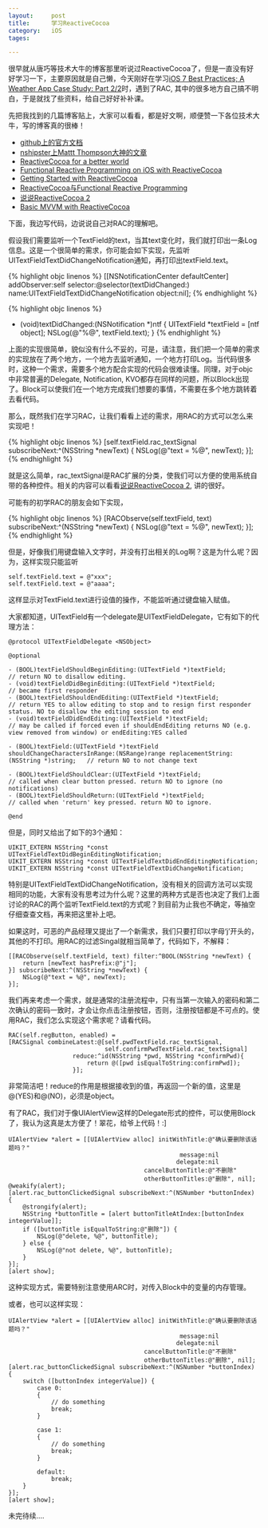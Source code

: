 ```yaml
---
layout: 	post
title:		学习ReactiveCocoa
category:	iOS
tages:		

---
```


很早就从唐巧等技术大牛的博客那里听说过ReactiveCocoa了，但是一直没有好好学习一下，主要原因就是自己懒，今天刚好在学习[iOS 7 Best Practices; A Weather App Case Study: Part 2/2](http://www.raywenderlich.com/55386/ios-7-best-practices-part-2)时，遇到了RAC, 其中的很多地方自己搞不明白，于是就找了些资料，给自己好好补补课。

先把我找到的几篇博客贴上，大家可以看看，都是好文啊，顺便赞一下各位技术大牛，写的博客真的很棒！

+	[github上的官方文档](https://github.com/ReactiveCocoa/ReactiveCocoa)
+	[nshipster上Mattt Thompson大神的文章](http://nshipster.com/reactivecocoa/)
+	[ReactiveCocoa for a better world](https://github.com/blog/1107-reactivecocoa-for-a-better-world)
+	[Functional Reactive Programming on iOS with ReactiveCocoa](http://www.teehanlax.com/blog/reactivecocoa/)
+	[Getting Started with ReactiveCocoa](http://www.teehanlax.com/blog/getting-started-with-reactivecocoa/)
+	[ReactiveCocoa与Functional Reactive Programming](http://blog.leezhong.com/ios/2013/06/19/frp-reactivecocoa.html)
+	[说说ReactiveCocoa 2](http://blog.leezhong.com/ios/2013/12/27/reactivecocoa-2.html)
+	[Basic MVVM with ReactiveCocoa](http://cocoasamurai.blogspot.com/2013/03/basic-mvvm-with-reactivecocoa.html)


下面，我边写代码，边说说自己对RAC的理解吧。

假设我们需要监听一个TextField的text，当其text变化时，我们就打印出一条Log信息。这是一个很简单的需求，你可能会如下实现，先监听UITextFieldTextDidChangeNotification通知，再打印出textField.text。

{% highlight objc linenos %}
[[NSNotificationCenter defaultCenter] addObserver:self
                     selector:@selector(textDidChanged:)
                         name:UITextFieldTextDidChangeNotification
                       object:nil];
{% endhighlight %}

{% highlight objc linenos %}
- (void)textDidChanged:(NSNotification *)ntf
{
    UITextField *textField = [ntf object];
    NSLog(@"%@", textField.text);
}
{% endhighlight %}

上面的实现很简单，貌似没有什么不妥的，可是，请注意，我们把一个简单的需求的实现放在了两个地方，一个地方去监听通知，一个地方打印Log。当代码很多时，这种一个需求，需要多个地方配合实现的代码会很难读懂。同理，对于objc中非常普遍的Delegate, Notification, KVO都存在同样的问题，所以Block出现了。Block可以使我们在一个地方完成我们想要的事情，不需要在多个地方跳转着去看代码。

那么，既然我们在学习RAC，让我们看看上述的需求，用RAC的方式可以怎么来实现吧！

{% highlight objc linenos %}
[self.textField.rac_textSignal subscribeNext:^(NSString *newText) {
   NSLog(@"text = %@", newText);
}];
{% endhighlight %}

就是这么简单，rac_textSignal是RAC扩展的分类，使我们可以方便的使用系统自带的各种控件。相关的内容可以看看[说说ReactiveCocoa 2](http://blog.leezhong.com/ios/2013/12/27/reactivecocoa-2.html), 讲的很好。

可能有的初学RAC的朋友会如下实现，

{% highlight objc linenos %}
[RACObserve(self.textField, text) subscribeNext:^(NSString *newText) {
    NSLog(@"text = %@", newText);
}];
{% endhighlight %}

但是，好像我们用键盘输入文字时，并没有打出相关的Log啊？这是为什么呢？因为，这样实现只能监听

    self.textField.text = @"xxx";
    self.textField.text = @"aaaa";
    
这样显示对TextField.text进行设值的操作，不能监听通过键盘输入赋值。

大家都知道，UITextField有一个delegate是UITextFieldDelegate，它有如下的代理方法：

	@protocol UITextFieldDelegate <NSObject>

	@optional
	
	- (BOOL)textFieldShouldBeginEditing:(UITextField *)textField;        // return NO to disallow editing.
	- (void)textFieldDidBeginEditing:(UITextField *)textField;           // became first responder
	- (BOOL)textFieldShouldEndEditing:(UITextField *)textField;          // return YES to allow editing to stop and to resign first responder status. NO to disallow the editing session to end
	- (void)textFieldDidEndEditing:(UITextField *)textField;             // may be called if forced even if shouldEndEditing returns NO (e.g. view removed from window) or endEditing:YES called
	
	- (BOOL)textField:(UITextField *)textField shouldChangeCharactersInRange:(NSRange)range replacementString:(NSString *)string;   // return NO to not change text
	
	- (BOOL)textFieldShouldClear:(UITextField *)textField;               // called when clear button pressed. return NO to ignore (no notifications)
	- (BOOL)textFieldShouldReturn:(UITextField *)textField;              // called when 'return' key pressed. return NO to ignore.
	
	@end
	
但是，同时又给出了如下的3个通知：

	UIKIT_EXTERN NSString *const UITextFieldTextDidBeginEditingNotification;
	UIKIT_EXTERN NSString *const UITextFieldTextDidEndEditingNotification;
	UIKIT_EXTERN NSString *const UITextFieldTextDidChangeNotification;

特别是UITextFieldTextDidChangeNotification，没有相关的回调方法可以实现相同的功能，大家有没有思考过为什么呢？这里的两种方式是否也决定了我们上面讨论的RAC的两个监听TextField.text的方式呢？到目前为止我也不确定，等抽空仔细查查文档，再来把这里补上吧。

如果这时，可恶的产品经理又提出了一个新需求，我们只要打印以字母‘j’开头的，其他的不打印。用RAC的过滤Singal就相当简单了，代码如下，不解释：

	[[RACObserve(self.textField, text) filter:^BOOL(NSString *newText) {
	    return [newText hasPrefix:@"j"];
	}] subscribeNext:^(NSString *newText) {
	    NSLog(@"text = %@", newText);
	}];
	
	
我们再来考虑一个需求，就是通常的注册流程中，只有当第一次输入的密码和第二次确认的密码一致时，才会让你点击注册按钮，否则，注册按钮都是不可点的。使用RAC，我们怎么实现这个需求呢？请看代码。

    RAC(self.regButton, enabled) =
    [RACSignal combineLatest:@[self.pwdTextField.rac_textSignal,
                               self.confirmPwdTextField.rac_textSignal]
                      reduce:^id(NSString *pwd, NSString *confirmPwd){
                          return @([pwd isEqualToString:confirmPwd]);
                      }];                      
非常简洁吧！reduce的作用是根据接收到的值，再返回一个新的值，这里是@(YES)和@(NO)，必须是object。

有了RAC，我们对于像UIAlertView这样的Delegate形式的控件，可以使用Block了，我认为这真是太方便了！翠花，给爷上代码！:]

    UIAlertView *alert = [[UIAlertView alloc] initWithTitle:@"确认要删除该话题吗？"
                                                    message:nil
                                                   delegate:nil
                                          cancelButtonTitle:@"不删除"
                                          otherButtonTitles:@"删除", nil];
    @weakify(alert);
    [alert.rac_buttonClickedSignal subscribeNext:^(NSNumber *buttonIndex) {
        @strongify(alert);
        NSString *buttonTitle = [alert buttonTitleAtIndex:[buttonIndex integerValue]];
        if ([buttonTitle isEqualToString:@"删除"]) {
            NSLog(@"delete, %@", buttonTitle);
        } else {
            NSLog(@"not delete, %@", buttonTitle);
        }
    }];
    [alert show];
这种实现方式，需要特别注意使用ARC时，对传入Block中的变量的内存管理。
    

或者，也可以这样实现：

    UIAlertView *alert = [[UIAlertView alloc] initWithTitle:@"确认要删除该话题吗？"
                                                    message:nil
                                                   delegate:nil
                                          cancelButtonTitle:@"不删除"
                                          otherButtonTitles:@"删除", nil];
    [alert.rac_buttonClickedSignal subscribeNext:^(NSNumber *buttonIndex) {
        switch ([buttonIndex integerValue]) {
            case 0:
            {
                // do something
                break;
            }
                
            case 1:
            {
                // do something
                break;
            }
                
            default:
                break;
        }
    }];
    [alert show];
    

	
未完待续....




